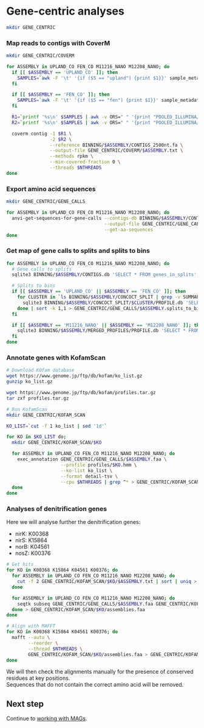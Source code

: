 # Gene-centric analyses

```bash
mkdir GENE_CENTRIC
```

### Map reads to contigs with CoverM

```bash
mkdir GENE_CENTRIC/COVERM

for ASSEMBLY in UPLAND_CO FEN_CO M11216_NANO M12208_NANO; do
  if [[ $ASSEMBLY == 'UPLAND_CO' ]]; then
    SAMPLES=`awk -F '\t' '{if ($5 == "upland") {print $1}}' sample_metadata.tsv | uniq`
  fi

  if [[ $ASSEMBLY == 'FEN_CO' ]]; then
    SAMPLES=`awk -F '\t' '{if ($5 == "fen") {print $1}}' sample_metadata.tsv | uniq`
  fi

  R1=`printf '%s\n' $SAMPLES | awk -v ORS=" " '{print "POOLED_ILLUMINA/" $0 ".R1.fastq"}' | sed 's/$/\n/'`
  R2=`printf '%s\n' $SAMPLES | awk -v ORS=" " '{print "POOLED_ILLUMINA/" $0 ".R2.fastq"}' | sed 's/$/\n/'`

  coverm contig -1 $R1 \
                -2 $R2 \
                --reference BINNING/$ASSEMBLY/CONTIGS_2500nt.fa \
                --output-file GENE_CENTRIC/COVERM/$ASSEMBLY.txt \
                --methods rpkm \
                --min-covered-fraction 0 \
                --threads $NTHREADS
done
```

### Export amino acid sequences

```bash
mkdir GENE_CENTRIC/GENE_CALLS

for ASSEMBLY in UPLAND_CO FEN_CO M11216_NANO M12208_NANO; do
  anvi-get-sequences-for-gene-calls --contigs-db BINNING/$ASSEMBLY/CONTIGS.db \
                                    --output-file GENE_CENTRIC/GENE_CALLS/$ASSEMBLY.faa \
                                    --get-aa-sequences
done
```

### Get map of gene calls to splits and splits to bins

```bash
for ASSEMBLY in UPLAND_CO FEN_CO M11216_NANO M12208_NANO; do
  # Gene calls to splits
  sqlite3 BINNING/$ASSEMBLY/CONTIGS.db 'SELECT * FROM genes_in_splits' | tr "|" "\t" | awk -F "\t" -v OFS="\t" '{print $2, $3}' | sort -k 2,2 >  GENE_CENTRIC/GENE_CALLS/$ASSEMBLY.gene_calls_to_splits.txt

  # Splits to bins
  if [[ $ASSEMBLY == 'UPLAND_CO' || $ASSEMBLY == 'FEN_CO' ]]; then
    for CLUSTER in `ls BINNING/$ASSEMBLY/CONCOCT_SPLIT | grep -v SUMMARY`; do
      sqlite3 BINNING/$ASSEMBLY/CONCOCT_SPLIT/$CLUSTER/PROFILE.db 'SELECT * FROM collections_of_splits' | grep 'FINAL' | tr "|" "\t" | awk -F "\t" -v OFS="\t" -v CLUSTER=$CLUSTER '{print CLUSTER, $3, $4}'
    done | sort -k 1,1 > GENE_CENTRIC/GENE_CALLS/$ASSEMBLY.splits_to_bins.txt
  fi

  if [[ $ASSEMBLY == 'M11216_NANO' || $ASSEMBLY == 'M12208_NANO' ]]; then
    sqlite3 BINNING/$ASSEMBLY/MERGED_PROFILES/PROFILE.db 'SELECT * FROM collections_of_splits' | grep 'FINAL' | tr "|" "\t" | awk -F "\t" -v OFS="\t" '{print $3, $4}' | sort -k 1,1 > GENE_CENTRIC/GENE_CALLS/$ASSEMBLY.splits_to_bins.txt
  fi
done
```

### Annotate genes with KofamScan

```bash
# Download KOfam database
wget https://www.genome.jp/ftp/db/kofam/ko_list.gz
gunzip ko_list.gz

wget https://www.genome.jp/ftp/db/kofam/profiles.tar.gz
tar zxf profiles.tar.gz

# Run KofamScan
mkdir GENE_CENTRIC/KOFAM_SCAN

KO_LIST=`cut -f 1 ko_list | sed '1d'`

for KO in $KO_LIST do;
  mkdir GENE_CENTRIC/KOFAM_SCAN/$KO

  for ASSEMBLY in UPLAND_CO FEN_CO M11216_NANO M12208_NANO; do
    exec_annotation GENE_CENTRIC/GENE_CALLS/$ASSEMBLY.faa \
                    --profile profiles/$KO.hmm \
                    --ko-list ko_list \
                    --format detail-tsv \
                    --cpu $NTHREADS | grep ^* > GENE_CENTRIC/KOFAM_SCAN/$KO/$ASSEMBLY.txt
  done 
done
```

### Analyses of denitrification genes

Here we will analyse further the denitrification genes:

- nirK: K00368
- nirS: K15864
- norB: K04561
- nosZ: K00376

```bash
# Get hits
for KO in K00368 K15864 K04561 K00376; do
  for ASSEMBLY in UPLAND_CO FEN_CO M11216_NANO M12208_NANO; do
    cut -f 2 GENE_CENTRIC/KOFAM_SCAN/$KO/$ASSEMBLY.txt | sort | uniq > GENE_CENTRIC/KOFAM_SCAN/$KO/$ASSEMBLY.gene_calls.txt
  done

  for ASSEMBLY in UPLAND_CO FEN_CO M11216_NANO M12208_NANO; do
    seqtk subseq GENE_CENTRIC/GENE_CALLS/$ASSEMBLY.faa GENE_CENTRIC/KOFAM_SCAN/$KO/$ASSEMBLY.gene_calls.txt | sed -e "s/>/>$ASSEMBLY./"
  done > GENE_CENTRIC/KOFAM_SCAN/$KO/assemblies.faa
done

# Align with MAFFT
for KO in K00368 K15864 K04561 K00376; do
  mafft --auto \
        --reorder \
        --thread $NTHREADS \
        GENE_CENTRIC/KOFAM_SCAN/$KO/assemblies.faa > GENE_CENTRIC/KOFAM_SCAN/$KO/assemblies.aln.faa
done
```

We will then check the alignments manually for the presence of conserved residues at key positions.  
Sequences that do not contain the correct amino acid will be removed.

## Next step

Continue to [working with MAGs](05-working-with-MAGs.md).